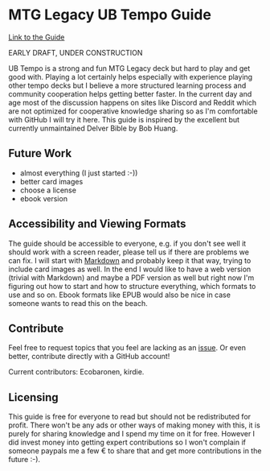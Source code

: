 # MTG Legacy UB Tempo Guide

[Link to the Guide](https://konradhoeffner.github.io/tempoguide/)

EARLY DRAFT, UNDER CONSTRUCTION

UB Tempo is a strong and fun MTG Legacy deck but hard to play and get good with.
Playing a lot certainly helps especially with experience playing other tempo decks but I believe a more structured learning process and community cooperation helps getting better faster.
In the current day and age most of the discussion happens on sites like Discord and Reddit which are not optimized for cooperative knowledge sharing so as I'm comfortable with GitHub I will try it here.
This guide is inspired by the excellent but currently unmaintained Delver Bible by Bob Huang.

## Future Work

* almost everything (I just started :-))
* better card images
* choose a license
* ebook version

## Accessibility and Viewing Formats

The guide should be accessible to everyone, e.g. if you don't see well it should work with a screen reader, please tell us if there are problems we can fix.
I will start with [Markdown](https://www.markdownguide.org/) and probably keep it that way, trying to include card images as well.
In the end I would like to have a web version (trivial with Markdown) and maybe a PDF version as well but right now I'm figuring out how to start and how to structure everything, which formats to use and so on.
Ebook formats like EPUB would also be nice in case someone wants to read this on the beach.

## Contribute

Feel free to request topics that you feel are lacking as an [issue](https://github.com/KonradHoeffner/tempoguide/issues).
Or even better, contribute directly with a GitHub account!

Current contributors: Ecobaronen, kirdie.

## Licensing

This guide is free for everyone to read but should not be redistributed for profit.
There won't be any ads or other ways of making money with this, it is purely for sharing knowledge and I spend my time on it for free.
However I did invest money into getting expert contributions so I won't complain if someone paypals me a few € to share that and get more contributions in the future :-).
